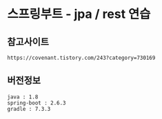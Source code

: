 # 스프링부트 - jpa / rest 연습

## 참고사이트
    https://covenant.tistory.com/243?category=730169

## 버전정보
    java : 1.8
    spring-boot : 2.6.3
    gradle : 7.3.3